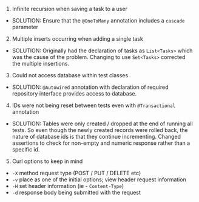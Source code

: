 1. Infinite recursion when saving a task to a user

  - SOLUTION: Ensure that the `@OneToMany` annotation includes a `cascade` parameter
  
2. Multiple inserts occurring when adding a single task

  - SOLUTION: Originally had the declaration of tasks as `List<Tasks>` which was the cause of the problem. Changing to use `Set<Tasks>` corrected the multiple insertions.

3. Could not access database within test classes

  - SOLUTION: `@Autowired` annotation with declaration of required repository interface provides access to database.
  
4. IDs were not being reset between tests even with `@Transactional` annotation

  - SOLUTION: Tables were only created / dropped at the end of running all tests. So even though the newly created records were rolled back, the nature of database ids is that they continue incrementing. Changed assertions to check for non-empty and numeric response rather than a specific id.
  
5. Curl options to keep in mind

  * `-X` method request type (POST / PUT / DELETE etc)
  * `-v` place as one of the initial options; view header request information
  * `-H` set header information (ie - `Content-Type`)
  * `-d` response body being submitted with the request 